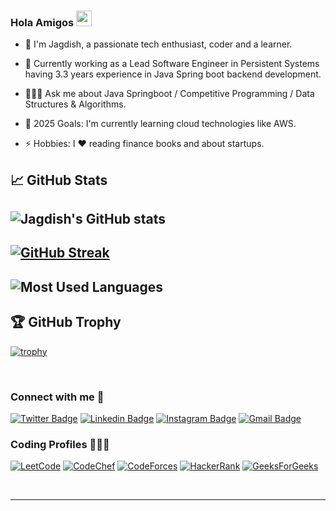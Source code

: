 ### Hola Amigos <a href="https://www.linkedin.com/in/jagdishsahoo/"><img src="https://media.giphy.com/media/hvRJCLFzcasrR4ia7z/giphy.gif" width="25px"></a>

- 👋 I'm Jagdish, a passionate tech enthusiast, coder and a learner.

- 🔭 Currently working as a Lead Software Engineer in Persistent Systems having 3.3 years experience in Java Spring boot backend development.

- 👨🏽‍💻 Ask me about Java Springboot / Competitive Programming / Data Structures & Algorithms.

- 🌱 2025 Goals: I'm currently learning cloud technologies like AWS.

- ⚡ Hobbies: I ❤️ reading finance books and about startups.

## 📈 GitHub Stats
![Jagdish's GitHub stats](https://github-readme-stats.vercel.app/api?username=Jagdish1998&show_icons=true&theme=dark)
---
[![GitHub Streak](https://github-readme-streak-stats.herokuapp.com/?user=Jagdish1998&theme=dark)](https://github.com/Jagdish1998/github-readme-streak-stats)
---
![Most Used Languages](https://github-readme-stats.vercel.app/api/top-langs/?username=Jagdish1998&layout=compact&theme=dark)
---
## 🏆 GitHub Trophy
[![trophy](https://github-profile-trophy.vercel.app/?username=Jagdish1998&column=8)](https://github-profile-trophy.vercel.app/?username=Jagdish1998&column=8)



<br>

### Connect with me 👯

[![Twitter Badge](https://img.shields.io/badge/-@Jagdish-1ca0f1?style=flat-square&labelColor=1ca0f1&logo=twitter&logoColor=white&link=https://twitter.com/JagdishSahoo5)](https://twitter.com/JagdishSahoo5) [![Linkedin Badge](https://img.shields.io/badge/-Jagdish-blue?style=flat-square&logo=Linkedin&logoColor=white&link=https://www.linkedin.com/in/jagdishsahoo/)](https://www.linkedin.com/in/jagdishsahoo/)
[![Instagram Badge](https://img.shields.io/badge/-Jagdish-green?style=flat-square&logo=Instagram&logoColor=white&link=https://www.instagram.com/n_a_r_c_o_t_i_c_18/)](https://www.instagram.com/n_a_r_c_o_t_i_c_18/)
[![Gmail Badge](https://img.shields.io/badge/-jagdish@gmail.com-c14438?style=flat-square&logo=Gmail&logoColor=white&link=mailto:jagdish.cet.edu@gmail.com)](mailto:jagdish.cet.edu@gmail.com)

### Coding Profiles 👨🏽‍💻

[![LeetCode](https://img.shields.io/badge/-LeetCode-%23F7DF1C?style=flat-square&logo=leetcode&logoColor=000000&labelColor=%23F7DF1C&color=%23FFCE5A&link=https://leetcode.com/jagdish1998/)](https://leetcode.com/jagdish1998/)
[![CodeChef](https://img.shields.io/badge/-CodeChef-%23F7DF1C?style=flat-square&logo=codechef&logoColor=000000&labelColor=%DEB887&color=%8B4513&link=https://codechef.com/users/jagdish1998)](https://codechef.com/users/jagdish1998)
[![CodeForces](https://img.shields.io/badge/-CodeForces-61DAFB?style=flat-square&logo=codeforces&logoColor=000000&link=https://codeforces.com/profile/jagdish1998)](https://codeforces.com/profile/jagdish1998)
[![HackerRank](https://img.shields.io/badge/-HackerRank-563D7C?style=flat-square&logo=hackerrank&link=https://www.hackerrank.com/viratrunmachine1?hr_r=1)](https://www.hackerrank.com/viratrunmachine1?hr_r=1)
[![GeeksForGeeks](https://img.shields.io/badge/-GeeksForGeeks-339933?style=flat-square&logo=geeksforgeeks&logoColor=000000&link=https://auth.geeksforgeeks.org/user/jagdish1998/profile)](https://auth.geeksforgeeks.org/user/jagdish1998/profile)

<br/>
<hr>

